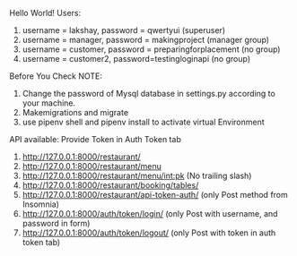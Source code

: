 Hello World!
Users:
1. username = lakshay, password = qwertyui (superuser)
2. username = manager, password = makingproject (manager group)
3. username = customer, password = preparingforplacement (no group)
4. username = customer2, password=testingloginapi (no group)
   
Before You Check
NOTE:
1. Change the password of Mysql database in settings.py according to your machine.
2. Makemigrations and migrate
3. use pipenv shell and pipenv install to activate virtual Environment

API available:
Provide Token in Auth Token tab
1. http://127.0.0.1:8000/restaurant/
2. http://127.0.0.1:8000/restaurant/menu
3. http://127.0.0.1:8000/restaurant/menu/<int:pk>      (No trailing slash)
4. http://127.0.0.1:8000/restaurant/booking/tables/
5. http://127.0.0.1:8000/restaurant/api-token-auth/    (only Post method from Insomnia)
6. http://127.0.0.1:8000/auth/token/login/             (only Post with username, and password in form)
7. http://127.0.0.1:8000/auth/token/logout/            (only Post with token in auth token tab)
